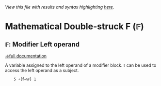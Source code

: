 *View this file with results and syntax highlighting [here](https://mlochbaum.github.io/BQN/help/modifierleftoperand.html).*

# Mathematical Double-struck F (`𝔽`)

## `𝔽`: Modifier Left operand
[→full documentation](../doc/block.md#operands)

A variable assigned to the left operand of a modifier block. `𝕗` can be used to access the left operand as a subject.

        5 +{𝕗⊣𝕨} 1

